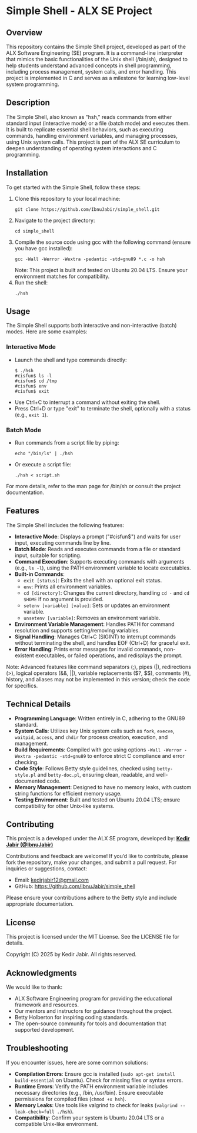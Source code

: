 # Simple Shell - ALX SE Project

## Overview
This repository contains the Simple Shell project, developed as part of the ALX Software Engineering (SE) program. It is a command-line interpreter that mimics the basic functionalities of the Unix shell (/bin/sh), designed to help students understand advanced concepts in shell programming, including process management, system calls, and error handling. This project is implemented in C and serves as a milestone for learning low-level system programming.

## Description
The Simple Shell, also known as "hsh," reads commands from either standard input (interactive mode) or a file (batch mode) and executes them. It is built to replicate essential shell behaviors, such as executing commands, handling environment variables, and managing processes, using Unix system calls. This project is part of the ALX SE curriculum to deepen understanding of operating system interactions and C programming.

## Installation
To get started with the Simple Shell, follow these steps:

1. Clone this repository to your local machine:
   ```
   git clone https://github.com/IbnuJabir/simple_shell.git
   ```
2. Navigate to the project directory:
   ```
   cd simple_shell
   ```
3. Compile the source code using gcc with the following command (ensure you have gcc installed):
   ```
   gcc -Wall -Werror -Wextra -pedantic -std=gnu89 *.c -o hsh
   ```
   Note: This project is built and tested on Ubuntu 20.04 LTS. Ensure your environment matches for compatibility.
4. Run the shell:
   ```
   ./hsh
   ```

## Usage
The Simple Shell supports both interactive and non-interactive (batch) modes. Here are some examples:

### Interactive Mode
- Launch the shell and type commands directly:
  ```
  $ ./hsh
  #cisfun$ ls -l
  #cisfun$ cd /tmp
  #cisfun$ env
  #cisfun$ exit
  ```
- Use Ctrl+C to interrupt a command without exiting the shell.
- Press Ctrl+D or type "exit" to terminate the shell, optionally with a status (e.g., `exit 1`).

### Batch Mode
- Run commands from a script file by piping:
  ```
  echo "/bin/ls" | ./hsh
  ```
- Or execute a script file:
  ```
  ./hsh < script.sh
  ```

For more details, refer to the man page for /bin/sh or consult the project documentation.

## Features
The Simple Shell includes the following features:
- **Interactive Mode**: Displays a prompt ("#cisfun$") and waits for user input, executing commands line by line.
- **Batch Mode**: Reads and executes commands from a file or standard input, suitable for scripting.
- **Command Execution**: Supports executing commands with arguments (e.g., `ls -l`), using the PATH environment variable to locate executables.
- **Built-in Commands**:
  - `exit [status]`: Exits the shell with an optional exit status.
  - `env`: Prints all environment variables.
  - `cd [directory]`: Changes the current directory, handling `cd -` and `cd $HOME` if no argument is provided.
  - `setenv [variable] [value]`: Sets or updates an environment variable.
  - `unsetenv [variable]`: Removes an environment variable.
- **Environment Variable Management**: Handles PATH for command resolution and supports setting/removing variables.
- **Signal Handling**: Manages Ctrl+C (SIGINT) to interrupt commands without terminating the shell, and handles EOF (Ctrl+D) for graceful exit.
- **Error Handling**: Prints error messages for invalid commands, non-existent executables, or failed operations, and redisplays the prompt.

Note: Advanced features like command separators (;), pipes (|), redirections (>), logical operators (&&, ||), variable replacements ($?, $$), comments (#), history, and aliases may not be implemented in this version; check the code for specifics.

## Technical Details
- **Programming Language**: Written entirely in C, adhering to the GNU89 standard.
- **System Calls**: Utilizes key Unix system calls such as `fork`, `execve`, `waitpid`, `access`, and `chdir` for process creation, execution, and management.
- **Build Requirements**: Compiled with gcc using options `-Wall -Werror -Wextra -pedantic -std=gnu89` to enforce strict C compliance and error checking.
- **Code Style**: Follows Betty style guidelines, checked using `betty-style.pl` and `betty-doc.pl`, ensuring clean, readable, and well-documented code.
- **Memory Management**: Designed to have no memory leaks, with custom string functions for efficient memory usage.
- **Testing Environment**: Built and tested on Ubuntu 20.04 LTS; ensure compatibility for other Unix-like systems.

## Contributing
This project is a developed under the ALX SE program, developed by: **[Kedir Jabir (@IbnuJabir)](https://ibnujabir.tech)**

Contributions and feedback are welcome! If you’d like to contribute, please fork the repository, make your changes, and submit a pull request. For inquiries or suggestions, contact:
- Email: kedirjabir12@gmail.com
- GitHub: https://github.com/IbnuJabir/simple_shell

Please ensure your contributions adhere to the Betty style and include appropriate documentation.

## License
This project is licensed under the MIT License. See the LICENSE file for details.

Copyright (C) 2025 by Kedir Jabir. All rights reserved.

## Acknowledgments
We would like to thank:
- ALX Software Engineering program for providing the educational framework and resources.
- Our mentors and instructors for guidance throughout the project.
- Betty Holberton for inspiring coding standards.
- The open-source community for tools and documentation that supported development.

## Troubleshooting
If you encounter issues, here are some common solutions:
- **Compilation Errors**: Ensure gcc is installed (`sudo apt-get install build-essential` on Ubuntu). Check for missing files or syntax errors.
- **Runtime Errors**: Verify the PATH environment variable includes necessary directories (e.g., /bin, /usr/bin). Ensure executable permissions for compiled files (`chmod +x hsh`).
- **Memory Leaks**: Use tools like valgrind to check for leaks (`valgrind --leak-check=full ./hsh`).
- **Compatibility**: Confirm your system is Ubuntu 20.04 LTS or a compatible Unix-like environment.
